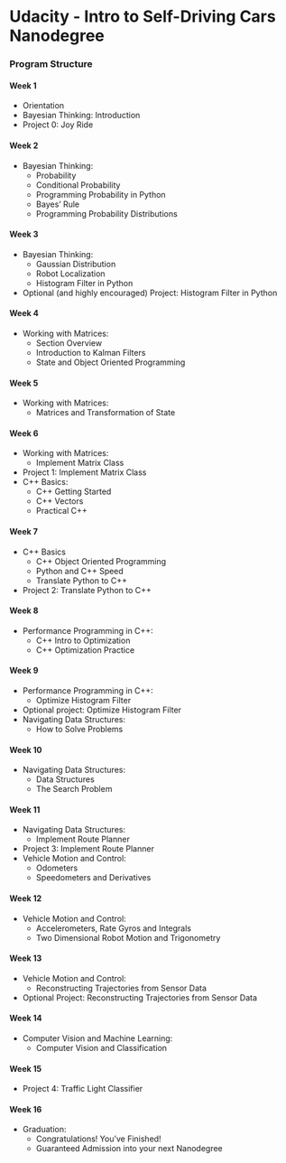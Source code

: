 # Udacity - Intro to Self-Driving Cars Nanodegree

### Program Structure ###

#### Week 1 ####
- Orientation
- Bayesian Thinking: Introduction
- Project 0: Joy Ride 

#### Week 2 ####
- Bayesian Thinking:
	- Probability
	- Conditional Probability
	- Programming Probability in Python
	- Bayes’ Rule
	- Programming Probability Distributions

#### Week 3 ####
- Bayesian Thinking:
	- Gaussian Distribution
	- Robot Localization
	- Histogram Filter in Python
- Optional (and highly encouraged) Project: Histogram Filter in Python

#### Week 4 ####
- Working with Matrices:
	- Section Overview
	- Introduction to Kalman Filters
	- State and Object Oriented Programming

#### Week 5 ####
- Working with Matrices:
	- Matrices and Transformation of State

#### Week 6 ####
- Working with Matrices:
	- Implement Matrix Class
- Project 1: Implement Matrix Class
- C++ Basics:
	- C++ Getting Started
	- C++ Vectors
	- Practical C++

#### Week 7 ####
- C++ Basics
	- C++ Object Oriented Programming
	- Python and C++ Speed
	- Translate Python to C++
- Project 2: Translate Python to C++

#### Week 8 ####
- Performance Programming in C++:
	- C++ Intro to Optimization
	- C++ Optimization Practice

#### Week 9 ####
- Performance Programming in C++:
	- Optimize Histogram Filter
- Optional project: Optimize Histogram Filter
- Navigating Data Structures:
    - How to Solve Problems

#### Week 10 ####
- Navigating Data Structures:
	- Data Structures
	- The Search Problem

#### Week 11 ####
- Navigating Data Structures:
	- Implement Route Planner
- Project 3: Implement Route Planner
- Vehicle Motion and Control:
	- Odometers
	- Speedometers and Derivatives

#### Week 12 ####
- Vehicle Motion and Control:
	- Accelerometers, Rate Gyros and Integrals
	- Two Dimensional Robot Motion and Trigonometry

#### Week 13 ####
- Vehicle Motion and Control:
	- Reconstructing Trajectories from Sensor Data
- Optional Project: Reconstructing Trajectories from Sensor Data

#### Week 14 ####
- Computer Vision and Machine Learning:
	- Computer Vision and Classification

#### Week 15  ####
- Project 4: Traffic Light Classifier

#### Week 16 ####
- Graduation:
	- Congratulations! You’ve Finished!
	- Guaranteed Admission into your next Nanodegree